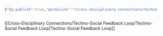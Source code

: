 ```yaml
---
{"dg-publish":true,"permalink":"/cross-disciplinary-connections/techno-social-feedback-loop/social-movements-shaping-innovation/"}
---
```


[[Cross-Disciplinary Connections/Techno-Social Feedback Loop/Techno-Social Feedback Loop\|Techno-Social Feedback Loop]]